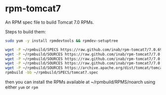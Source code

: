 rpm-tomcat7
===========

An RPM spec file to build Tomcat 7.0 RPMs.

Steps to build them:

```bash
sudo yum -y install rpmdevtools && rpmdev-setuptree

wget -P ~/rpmbuild/SPECS https://raw.github.com/inab/rpm-tomcat7/7.0.69/tomcat7.spec
wget -P ~/rpmbuild/SOURCES https://raw.github.com/inab/rpm-tomcat7/7.0.69/tomcat7.init
wget -P ~/rpmbuild/SOURCES https://raw.github.com/inab/rpm-tomcat7/7.0.69/tomcat7.sysconfig
wget -P ~/rpmbuild/SOURCES https://raw.github.com/inab/rpm-tomcat7/7.0.69/tomcat7.logrotate
wget -P ~/rpmbuild/SOURCES https://archive.apache.org/dist/tomcat/tomcat-7/v7.0.69/bin/apache-tomcat-7.0.69.tar.gz
rpmbuild -bb ~/rpmbuild/SPECS/tomcat7.spec
```

then you can install the RPMs available at ~/rpmbuild/RPMS/noarch using either `yum` or `rpm`
